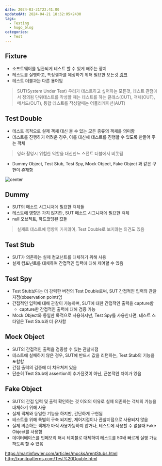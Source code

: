 ```yaml
---
date: 2024-03-31T22:41:00
updatedAt: 2024-04-21 18:32:05+2430
tags:
  - Testing
  - hugo_blog
categories:
  - Test
---
```

## Fixture
- 소프트웨어를 일관되게 테스트 할 수 있게 해주는 장치
- 테스트를 실행하고, 특정결과를 예상하기 위해 필요한 모든것 [링크](http://xunitpatterns.com/test%20fixture%20-%20xUnit.html)
- 테스트 더블과는 다른 용어임

> SUT(System Under Test)
> 우리가 테스트하고 싶어하는 모든것, 테스트 관점에서 정의됨
> 단위테스트를 작성할 때는 테스트를 하는 클래스(CUT), 객체(OUT), 메서드(OUT), 
> 통합 테스트를 작성할때는 어플리케이션(AUT)

## Test Double
- 테스트 목적으로 실제 객체 대신 올 수 있는 모든 종류의 객체를 의미함
- 테스트를 진행하기 어려운 경우, 이를 대신해 테스트를 진행할 수 있도록 만들어 주는 객체
> 영화 촬영시 위험한 역할을 대신한느 스턴트 더블에서 비롯됨
- Dummy Object, Test Stub, Test Spy, Mock Object, Fake Object 과 같은 구현이 존재함

![center](Pasted%20image%2020240409231740.png)
## Dummy
- SUT의 메소드 시그니처에 필요한 객체들
- 테스트에 영향은 가지 않지만, SUT 메소드 시그니처에 필요한 객체
- null 오브젝트, 하드코딩된 값들
> 실제로 테스트에 영향이 가지않아, Test Double로 보지않는 의견도 있음

## Test Stub
- SUT가 의존하는 실제 컴포넌트를 대체하기 위해 사용
- 실제 컴포넌트를 대체하여 간접적인 입력에 대해 제어할 수 있음

## Test Spy
- Test Stub보다는 더 강력한 버전의 Test Double로써, SUT 간접적인 입력의 관찰지점(observation point)임
- 간접적인 입력에 대해 관찰이 가능하며, SUT에 대한 간접적인 출력을 capture함
	- capture한 간접적인 출력에 대해 검증 가능
- Mock Object와 동일한 목적으로 사용하지만, Test Spy를 사용한다면, 테스트 스타일은 Test Stub과 더 유사함

## Mock Object
- SUT의 간접적인 출력을 검증할 수 있는 관찰지점
- 테스트에 실패하지 않은 경우, SUT에 반드시 값을 리턴하는, Test Stub의 기능을 포함함
- 간접 출력의 검증에 더 치우쳐져 있음
- 단순히 Test Stub에 assertion이 추가된것이 아닌, 근본적인 차이가 있음

## Fake Object
- SUT의 간접 입력 및 출력 확인하는 것 이외의 이유로 실제 의존하는 객체의 기능을 대체하기 위해 사용
- 실제 객체와 동일한 기능을 하지만, 간단하게 구현됨
- 테스트를 위해 특별히 구축 되지만, 제어지점이나 관찰지점으로 사용되지 않음
- 실제 의존하는 객체가 아직 사용가능하지 않거나, 테스트에 사용할 수 없을때 Fake Object를 사용함
- 데이터베이스를 인메모리 해시 테이블로 대체하여 테스트를 50배 빠르게 실행 가능하도록 할 수 있음



https://martinfowler.com/articles/mocksArentStubs.html
http://xunitpatterns.com/Test%20Double.html